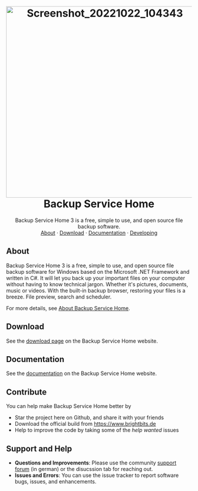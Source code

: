 <p>
  <h1 align="center">
    <img width="520" alt="Screenshot_20221022_104343" src="https://user-images.githubusercontent.com/519157/202853502-1b681971-b899-4446-95c7-70e88b49a3d3.png">
    <br>Backup Service Home
  </h1>
  <p align="center">
    Backup Service Home 3 is a free, simple to use, and open source file backup software.
    <br />
    <a href="#about">About</a>
    ·
    <a href="https://www.brightbits.de/en/products/backup-service-home/download/">Download</a>
    ·
    <a href="https://docs.brightbits.de/bsh/">Documentation</a>
    ·
    <a href="#contribute">Developing</a>
  </p>
</p>

## About

Backup Service Home 3 is a free, simple to use, and open source file backup software for Windows based on the Microsoft .NET Framework and written in C#.
It will let you back up your important files on your computer without having to know technical jargon.
Whether it's pictures, documents, music or videos.
With the built-in backup browser, restoring your files is a breeze.
File preview, search and scheduler.

For more details, see [About Backup Service Home](https://www.brightbits.de/en/products/backup-service-home/overview/).

## Download

See the [download page](https://www.brightbits.de/en/products/backup-service-home/download/) on the Backup Service Home website.

## Documentation

See the [documentation](https://docs.brightbits.de/bsh/) on the Backup Service Home website.

## Contribute

You can help make Backup Service Home better by

* Star the project here on Github, and share it with your friends
* Download the official build from https://www.brightbits.de
* Help to improve the code by taking some of the *help wanted* issues

## Support and Help

* **Questions and Improvements**: Please use the community [support forum](https://forum.brightbits.de/) (in german) or the disucssion tab for reaching out.
* **Issues and Errors**: You can use the issue tracker to report software bugs, issues, and enhancements.
